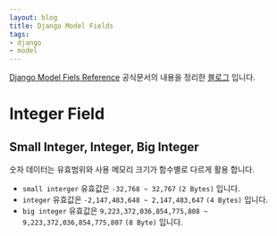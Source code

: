 ```yaml
---
layout: blog
title: Django Model Fields
tags:
- django
- model
---
```


[Django Model Fiels Reference](https://docs.djangoproject.com/ko/4.1/ref/models/fields/) 공식문서의 내용을 정리한 [블로그](https://velog.io/@qlgks1/Django-Model-%ED%95%84%EB%93%9Cfiled-%EB%AA%A8%EC%9D%8C%EC%A7%91) 입니다.

# Integer Field
## Small Integer, Integer, Big Integer

숫자 데이터는 유효범위와 사용 메모리 크기가 함수별로 다르게 활용 합니다.
- `small interger` 유효값은 `-32,768 ~ 32,767` `(2 Bytes)` 입니다.
- `integer` 유효값은 `-2,147,483,648 ~ 2,147,483,647` `(4 Bytes)` 입니다.
- `big integer` 유효값은 `9,223,372,036,854,775,808 ~ 9,223,372,036,854,775,807` `(8 Byte)` 입니다.
